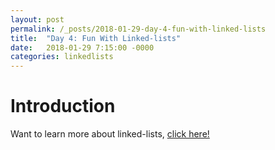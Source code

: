 ```yaml
---
layout: post
permalink: /_posts/2018-01-29-day-4-fun-with-linked-lists
title:  "Day 4: Fun With Linked-lists"
date:   2018-01-29 7:15:00 -0000
categories: linkedlists
---
```


# Introduction
Want to learn more about linked-lists, [click here!](../interview/resources)

<!--

# Warm-up Question
**List Length, even or odd:** Given a singly-linked list (not built-in), check whether its length is even or odd in a single pass. 

**Input:** Node node

**Output** an integer

**Constraints:** 
*   ??
*   ??

## Solution:

```java
    class Node {
        int data;
        Node next;

        Node(int data, Node next) {
            this.data = data;
            this.next = next;
        }
    }

    public Boolean isListEven(Node head) {
        if (head == null) return true;
        int i = 1;
        while (head.next != null) {
            i++;
            head = head.next;
        }
        return (i%2 == 0);
    }

```

## Discussion
Obviously we have built in data type of linked list with the size property for this reason, but this is a good example of dealing with simple custom structures you may face.


# First Question
**List Palindrome:** Given a singly-linked list, determine if the list represents a palindrome.

**Input:** Node node

**Output** boolean

**Constraints:** 
*	???
*	???

## Solution:
```java
    class Node {
        int data;
        Node next;

        Node(int data, Node next) {
            this.data = data;
            this.next = next;
        }
    }

    public boolean isListPalindrome(Node head) {
        if (head == null || head.next == null) return true;
        StringBuilder sb = new StringBuilder();
        Node cur = head;
        while (cur != null) {
            sb.add(cur.data);
            cur = cur.next;
        }
        int n = sb.size();
        for (int i = 0; i < n/2; i++) 
            if (sb.charAt(i) != sb.charAt(n-i-1)) 
                return false;
        return true;
        
    }

```

## Discussion

*This is a typical palindrome question, with no constraints of extra space, we had no problem, but what if we couldn't use extra space???*

# Second Question
**Remove Duplicates:** Given a singly-linked list, return the head of the list after removing duplicates.

**Input:** Node node

**Output** Node node

**Constraints:** 
*	???
*	???

## Solution:
```java
    class Node {
        int data;
        Node next;

        Node(int data, Node next) {
            this.data = data;
            this.next = next;
        }
    }

    public Node removeDups(Node head) {
        if (node == null) return null;
        Set<Integer> set = new HashSet<>();
        Node cur = head, dummy = cur;
        set.add(cur.data);
        while (cur.next != null) {
            if (!set.add(cur.next.data)) {
                cur.next = cur.next.next;
                if (cur == null) break;
            } else {
                cur = cur.next;
            }
        }
        return dummy;
    }

```

## Discussion
Here we are taking advantage of the Set data structure and are accomplishing this goal in a single pass!



# Third Question - Singly Linked List
**Delete tail:** Given a singly linked list that is also circular, delete the tail and return the head node that is pointed to by the new tail.

**Input:** (Node) 1 -> 2 -> 3 -> 4 -> 1

**Output** (Node) 1 -> 2 -> 3 -> 1

**Constraints:** 
*	???
*	??

## Solution:
```java

    class Node {
        int data;
        Node next;

        Node(int data, Node next) {
            this.data = data;
            this.next = next;
        }
    }

    public Node deleteTail(Node head) {
        if (head == null) return null;
        Node prev = head;
        Node cur = head.next;
        while (cur.next != head) {
            prev = prev.next;    
            cur = prev.next;
        }
        prev.next = prev.next.next;
        cur.next = null;
        return prev.next;
    }

```


## Discussion
This is an improvement on singly linked lists giving us the option to use circularity.
However, keep in mind this is not doubly-linked, therefore we don't have the full benefits yet.

-->
